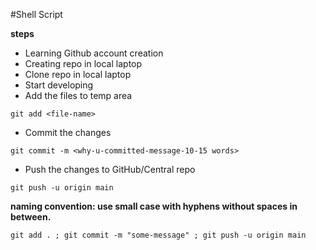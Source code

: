 #Shell Script

**steps**
* Learning Github account creation
* Creating repo in local laptop
* Clone repo in local laptop
* Start developing
* Add the files to temp area
```
git add <file-name>
```
* Commit the changes
```
git commit -m <why-u-committed-message-10-15 words>
```
* Push the changes to GitHub/Central repo
````
git push -u origin main
````

**naming convention: use small case with hyphens without spaces in between.**

````
git add . ; git commit -m "some-message" ; git push -u origin main
````

